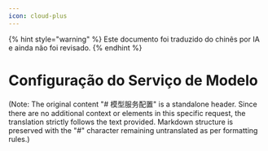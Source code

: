 ```yaml
---
icon: cloud-plus
---
```


{% hint style="warning" %}
Este documento foi traduzido do chinês por IA e ainda não foi revisado.
{% endhint %}

# Configuração do Serviço de Modelo

(Note: The original content "# 模型服务配置" is a standalone header. Since there are no additional context or elements in this specific request, the translation strictly follows the text provided. Markdown structure is preserved with the "#" character remaining untranslated as per formatting rules.)